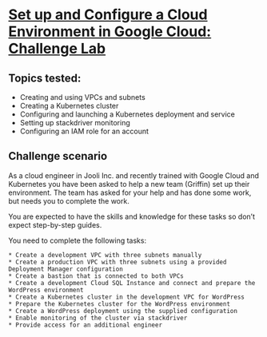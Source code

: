 # [Set up and Configure a Cloud Environment in Google Cloud: Challenge Lab ](https://www.qwiklabs.com/focuses/10603?parent=catalog)

## Topics tested:

* Creating and using VPCs and subnets
* Creating a Kubernetes cluster
* Configuring and launching a Kubernetes deployment and service
* Setting up stackdriver monitoring
* Configuring an IAM role for an account

## Challenge scenario

As a cloud engineer in Jooli Inc. and recently trained with Google Cloud and Kubernetes you have been asked to help a new team (Griffin) set up their environment. The team has asked for your help and has done some work, but needs you to complete the work.

You are expected to have the skills and knowledge for these tasks so don’t expect step-by-step guides.

You need to complete the following tasks:

    * Create a development VPC with three subnets manually
    * Create a production VPC with three subnets using a provided Deployment Manager configuration
    * Create a bastion that is connected to both VPCs
    * Create a development Cloud SQL Instance and connect and prepare the WordPress environment
    * Create a Kubernetes cluster in the development VPC for WordPress
    * Prepare the Kubernetes cluster for the WordPress environment
    * Create a WordPress deployment using the supplied configuration
    * Enable monitoring of the cluster via stackdriver
    * Provide access for an additional engineer